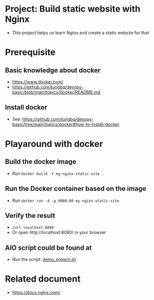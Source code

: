 # Project: Build static website with Nginx

- This project helps us learn Nginx and create a static website for that

# Prerequisite

## Basic knowledge about docker

- https://www.docker.com/
- https://github.com/tungbq/devops-basic/blob/main/topics/docker/README.md

## Install docker

- See: https://github.com/tungbq/devops-basic/tree/main/topics/docker#how-to-install-docker

# Playaround with docker

## Build the docker image

- Run `docker build -t my-nginx-static-site .`

## Run the Docker container based on the image

- Run `docker run -d -p 8080:80 my-nginx-static-site`

## Verify the result

- `curl localhost:8080`
- Or open http://localhost:8080/ in your browser

## AIO script could be found at

- Run the script: [demo_project.sh](./demo_project.sh)

# Related document

- https://docs.nginx.com/
